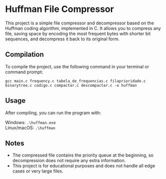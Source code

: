 # Huffman File Compressor 

This project is a simple file compressor and decompressor based on the Huffman coding algorithm, implemented in C.
It allows you to compress any file, saving space by encoding the most frequent bytes with shorter bit sequences, and decompress it back to its original form.

##  Compilation 

To compile the project, use the following command in your terminal or command prompt:
```
gcc main.c frequency.c tabela_de_frequencias.c filaprioridade.c binarytree.c codigo.c compactar.c descompactar.c -o huffman
```
## Usage

After compiling, you can run the program with:

 Windows:  ``` .\huffman.exe ```<br>
 Linux/macOS: ``` .\huffman ```

 ## Notes

 - The compressed file contains the priority queue at the beginning, so decompression does not require any extra information.
 - This project is for educational purposes and does not handle all edge cases or very large files.
